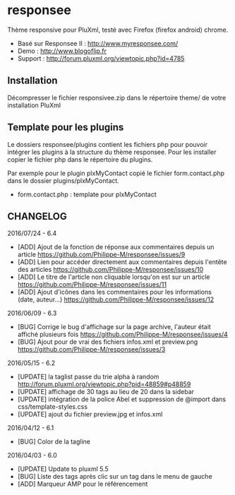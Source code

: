 # responsee

Thème responsive pour PluXml, testé avec Firefox (firefox android) chrome.

* Basé sur Responsee II : http://www.myresponsee.com/
* Demo : http://www.blogoflip.fr
* Support : http://forum.pluxml.org/viewtopic.php?id=4785

## Installation
Décompresser le fichier responsivee.zip dans le répertoire theme/ de votre installation PluXml

## Template pour les plugins
Le dossiers responsee/plugins contient les fichiers php pour pouvoir intégrer les plugins à la structure du thème responsee. Pour les installer copier le fichier php dans le répertoire du plugins.

Par exemple pour le plugin plxMyContact copié le fichier form.contact.php dans le dossier plugins/plxMyContact.

* form.contact.php : template pour plxMyContact

## CHANGELOG
2016/07/24 - 6.4
- [ADD] Ajout de la fonction de réponse aux commentaires depuis un article https://github.com/Philippe-M/responsee/issues/9
- [ADD] Lien pour accéder directement aux commentaires depuis l'entête des articles https://github.com/Philippe-M/responsee/issues/10
- [ADD] Le titre de l'article non cliquable lorsqu'on est sur un article https://github.com/Philippe-M/responsee/issues/11
- [ADD] Ajout d'icônes dans les commentaires pour les informations (date, auteur...) https://github.com/Philippe-M/responsee/issues/12

2016/06/09 - 6.3
- [BUG] Corrige le bug d'affichage sur la page archive, l'auteur était affiché plusieurs fois https://github.com/Philippe-M/responsee/issues/4
- [BUG] Ajout pour de vrai des fichiers infos.xml et preview.png https://github.com/Philippe-M/responsee/issues/3

2016/05/15 - 6.2
- [UPDATE] la taglist passe du trie alpha à random http://forum.pluxml.org/viewtopic.php?pid=48859#p48859
- [UPDATE] affichage de 30 tags au lieu de 20 dans la sidebar
- [UPDATE] intégration de la police Abel et suppression de @import dans css/template-styles.css
- [UPDATE] ajout du fichier preview.jpg et infos.xml

2016/04/12 - 6.1
- [BUG] Color de la tagline

2016/04/03 - 6.0
- [UPDATE] Update to pluxml 5.5
- [BUG] Liste des tags après clic sur un tag dans le menu de gauche
- [ADD] Marqueur AMP pour le référencement
